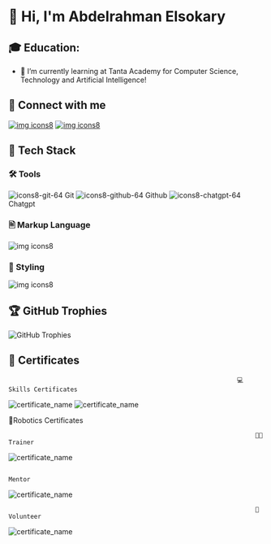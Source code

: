 # 👋 Hi, I'm Abdelrahman Elsokary

## 🎓 **Education:**  
- 🌱 I’m currently learning at Tanta Academy for Computer Science, Technology and Artificial Intelligence!

## 🤝 Connect with me
[![img icons8](https://github.com/user-attachments/assets/2870e49a-ac24-47d9-b68a-34eec25a7d4b)](https://www.linkedin.com/in/abdulrahman-elsokary-29036930a/) [![img icons8](https://github.com/user-attachments/assets/59690964-571d-4b83-a555-f54da3f59bd5)](mailto:abdalrahmanelsokarey@gmail.com.)



## 🧰 Tech Stack


### 🛠️  Tools
![icons8-git-64](https://github.com/user-attachments/assets/9dd8eb9e-3031-49eb-a211-ad61aa5bb99a) Git
![icons8-github-64](https://github.com/user-attachments/assets/0705ff8b-6942-424f-90ea-eb7618730600) Github
![icons8-chatgpt-64](https://github.com/user-attachments/assets/12db9574-550d-47a0-9099-24b45899495c) Chatgpt


### 🖹 Markup Language
![img icons8](https://github.com/user-attachments/assets/9171b18d-29c0-4344-8558-975c970a84fd) 


### 🎨 Styling
![img icons8](https://github.com/user-attachments/assets/fb8c201e-7f9f-4f49-b42d-8c430e55dd19)


## 🏆 GitHub Trophies
![GitHub Trophies](https://github-profile-trophy.vercel.app/?username=AbdelrahmanElsokary&theme=tokyonightl&no-frame=true&no-bg=true&margin-w=20&margin-h=20)


## 📜 Certificates

                                                                   💻Skills Certificates
                                                                   
![certificate_name](https://github.com/AbdelrahmanELsokary/images/blob/main/Captur.PNG?raw=true) 
![certificate_name](https://github.com/AbdelrahmanELsokary/images/blob/main/Capture.PNG)



🤖Robotics Certificates

                                                                        👨‍🏫Trainer

![certificate_name](https://github.com/AbdelrahmanELsokary/images/blob/main/Capure.PNG?raw=true)

                                                                           Mentor
![certificate_name](https://github.com/AbdelrahmanELsokary/images/blob/main/photo_2024-10-28_21-43-05.jpg?raw=true)    

                                                                        🤝Volunteer
![certificate_name](https://github.com/AbdelrahmanELsokary/images/blob/main/photo_2024-10-28_21-43-19.jpg?raw=true)                                                                        
